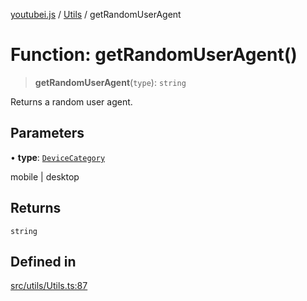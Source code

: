 [youtubei.js](../../../README.md) / [Utils](../README.md) / getRandomUserAgent

# Function: getRandomUserAgent()

> **getRandomUserAgent**(`type`): `string`

Returns a random user agent.

## Parameters

• **type**: [`DeviceCategory`](../type-aliases/DeviceCategory.md)

mobile | desktop

## Returns

`string`

## Defined in

[src/utils/Utils.ts:87](https://github.com/LuanRT/YouTube.js/blob/e54e499ff553dab51e6d9d1aebc090b50fec29ba/src/utils/Utils.ts#L87)
